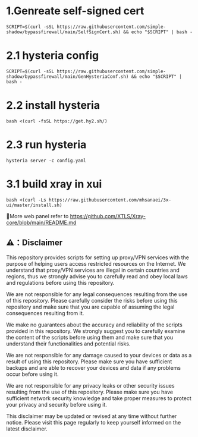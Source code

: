 # 1.Genreate self-signed cert
```
SCRIPT=$(curl -sSL https://raw.githubusercontent.com/simple-shadow/bypassfirewall/main/SelfSignCert.sh) && echo "$SCRIPT" | bash -
```
# 2.1 hysteria config
```
SCRIPT=$(curl -sSL https://raw.githubusercontent.com/simple-shadow/bypassfirewall/main/GenHysteriaConf.sh) && echo "$SCRIPT" | bash -
```
# 2.2 install hysteria
```
bash <(curl -fsSL https://get.hy2.sh/)
```
# 2.3 run hysteria
```
hysteria server -c config.yaml
```
# 3.1 build xray in xui
```
bash <(curl -Ls https://raw.githubusercontent.com/mhsanaei/3x-ui/master/install.sh)
```
🔔More web panel refer to https://github.com/XTLS/Xray-core/blob/main/README.md

## ⚠️：Disclaimer

This repository provides scripts for setting up proxy/VPN services with the purpose of helping users access restricted resources on the Internet. We understand that proxy/VPN services are illegal in certain countries and regions, thus we strongly advise you to carefully read and obey local laws and regulations before using this repository.

We are not responsible for any legal consequences resulting from the use of this repository. Please carefully consider the risks before using this repository and make sure that you are capable of assuming the legal consequences resulting from it.

We make no guarantees about the accuracy and reliability of the scripts provided in this repository. We strongly suggest you to carefully examine the content of the scripts before using them and make sure that you understand their functionalities and potential risks.

We are not responsible for any damage caused to your devices or data as a result of using this repository. Please make sure you have sufficient backups and are able to recover your devices and data if any problems occur before using it.

We are not responsible for any privacy leaks or other security issues resulting from the use of this repository. Please make sure you have sufficient network security knowledge and take proper measures to protect your privacy and security before using it.

This disclaimer may be updated or revised at any time without further notice. Please visit this page regularly to keep yourself informed on the latest disclaimer.

